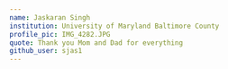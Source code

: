 ```yaml
---
name: Jaskaran Singh
institution: University of Maryland Baltimore County
profile_pic: IMG_4282.JPG
quote: Thank you Mom and Dad for everything
github_user: sjas1
---
```

